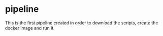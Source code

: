 # pipeline
This is the first pipeline created in order to download the scripts, create the docker image and run it.
